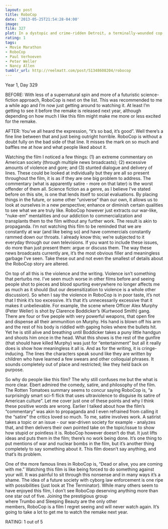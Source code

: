 ```yaml
---
layout: post
title: RoboCop
date: '2013-05-25T21:54:28-04:00'
image: 
film: 327
plot: In a dystopic and crime-ridden Detroit, a terminally-wounded cop returns to the force as a powerful cyborg with submerged memories haunting him.
rating: 1
tags:
- Movie Marathon
- RoboCop
- Paul Verhoeven
- Peter Weller
- Nancy Allen
tumblr_url: http://reelmatt.com/post/51348608204/robocop
---
```


Year 1, Day 329

BEFORE: With less of a supernatural spin and more of a futuristic science-fiction approach, RoboCop is next on the list. This was recommended to me a while ago and I’m now just getting around to watching it. At least I’m getting to see it before the remake is released next year, although depending on how much I like this film might make me more or less excited for the remake.

AFTER: You’ve all heard the expression, “it’s so bad, it’s good”. Well there’s a fine line between that and just being outright horrible. RoboCop is without a doubt fully on the bad side of that line. It misses the mark on so much and baffles me at how and what people liked about it.

Watching the film I noticed a few things: (1) an extreme commentary on American society (through multiple news broadcasts); (2) excessive amounts of violence and gore; and (3) stunted dialogue and delivery of lines. These could be looked at individually but they are all so present throughout the film, it is as if they are one big problem to address. The commentary (what is apparently satire - more on that later) is the worst offender of them all. Science fiction as a genre, as I believe I’ve stated before on this site, is one that lends itself to social evaluations. By placing things in the future, or some other “universe” than our own, it allows us to look at ourselves in a new perspective; enhance or diminish certain qualities to see what we are truly like. RoboCop however just extracts our war-like, “nuke-em” mentalities and our addiction to commercialization and transplants them to the film without any further work. The result is akin to propaganda. I’m not watching this film to be reminded that we are constantly at war (and like being so) and have commercials constantly rammed down our throats. I already know this; we’re subjected to it everyday through our own televisions. If you want to include these issues, do more than just present them: argue or discuss them. The way these news broadcasts currently are, it’s the most obvious filler and meaningless garbage I’ve seen. Take these out and not even the smallest of details about the RoboCop story are altered.

On top of all this is the violence and the writing. Violence isn’t something that perturbs me. I’ve seen much worse in other films before and seeing people shot to pieces and blood spurting everywhere no longer affects me as much as it should (but our desensitization to violence is a whole other discussion). So when I say the violence in RoboCop is in poor taste, it’s not that I think it’s too excessive. It’s that it’s unnecessarily excessive that it makes it unbelievable. For example, the scene where Officer Alex Murphy (Peter Weller) is shot by Clarence Boddicker’s (Kurtwood Smith) gang. There are four or five people with very powerful weapons, that open fire and dispense all their ammunition on Murphy. His hand is blown off his arm and the rest of his body is riddled with gaping holes where the bullets hit. Yet he is still alive and breathing until Boddicker takes a puny little handgun and shoots him once in the head. What this shows is the rest of the gunfire (that should have killed Murphy) was just for “entertainment” but all it really does is show how meaningless it all is. And as for the writing, it is cringe-inducing. The lines the characters speak sound like they are written by children who have learned a few swears and other colloquial phrases. It sounds completely out of place and restricted; like they held back on purpose.

So why do people like this film? The why still confuses me but the what is more clear. Ebert admired the comedy, satire, and philosophy of the film. The Rotten Tomatoes summary seems to concur saying RoboCop is, “a surprisingly smart sci-fi flick that uses ultraviolence to disguise its satire of American culture”. Let me cover just one of these points and why I think these positive words are wrong. Earlier I talked about how the film’s “commentary” was akin to propaganda and I even refrained from calling it the “satire” the critics loved so much. To me, satire involves work. A satirist takes a topic or an issue - our war-driven society for example - analyzes that, and then delivers their own pointed take on the topic/issue to show how stupid or pointless it is. RoboCop however doesn’t do that. It just lifts ideas and puts them in the film; there’s no work being done. It’s one thing to put mentions of war and nuclear bombs in the film, but it’s another thing completely to say something about it. This film doesn’t say anything, and that’s its problem.

One of the more famous lines in RoboCop is, “Dead or alive, you are coming with me.” Watching this film is like being forced to do something against your will. It was painful to sit through this nonsense and in many ways it’s a shame. The idea of a future society with cyborg law enforcement is one ripe with possibilities (just look at The Terminator). While many others seem to have enjoyed this film, I don’t see RoboCop deserving anything more than one star out of five. Joining the prestigious group where Trumbo and Sleeping Beauty are the only other members, RoboCop is a film I regret seeing and will never watch again. It’s going to take a lot to get me to watch the remake next year.

RATING: 1 out of 5
